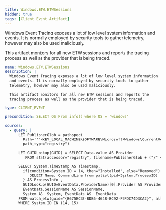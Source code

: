 ```yaml
---
title: Windows.ETW.ETWSessions
hidden: true
tags: [Client Event Artifact]
---
```


Windows Event Tracing exposes a lot of low level system information
and events. It is normally employed by security tools to gather
telemetry, however may also be used maliciously.

This artifact monitors for all new ETW sessions and reports the
tracing process as well as the provider that is being traced.


```yaml
name: Windows.ETW.ETWSessions
description: |
  Windows Event Tracing exposes a lot of low level system information
  and events. It is normally employed by security tools to gather
  telemetry, however may also be used maliciously.

  This artifact monitors for all new ETW sessions and reports the
  tracing process as well as the provider that is being traced.

type: CLIENT_EVENT

precondition: SELECT OS From info() where OS = 'windows'

sources:
  - query: |
      LET PublisherGlob = pathspec(
        Path='''HKEY_LOCAL_MACHINE\SOFTWARE\Microsoft\Windows\CurrentVersion\WINEVT\Publishers''',
        path_type="registry")

      LET GUIDLookup(GUID) = SELECT Data.value AS Provider
         FROM stat(accessor="registry", filename=PublisherGlob + ("/" + GUID + "/@"))

      SELECT System.TimeStamp AS Timestamp,
        if(condition=System.ID = 14, then="Installed", else="Removed") AS Action, {
           SELECT Name, CommandLine from pslist(pid=System.ProcessID)
        } AS ProcessInfo ,
        GUIDLookup(GUID=EventData.ProviderName)[0].Provider AS Provider,
        EventData.SessionName AS SessionName,
        System AS _System, EventData AS _EventData
      FROM watch_etw(guid="{B675EC37-BDB6-4648-BC92-F3FDC74D3CA2}", all=0x400)
      WHERE System.ID IN (14, 15)

```
